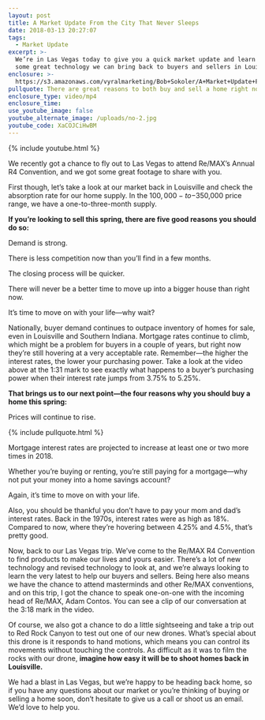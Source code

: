 ```yaml
---
layout: post
title: A Market Update From the City That Never Sleeps
date: 2018-03-13 20:27:07
tags:
  - Market Update
excerpt: >-
  We’re in Las Vegas today to give you a quick market update and learn about
  some great technology we can bring back to buyers and sellers in Louisville.
enclosure: >-
  https://s3.amazonaws.com/vyralmarketing/Bob+Sokoler/A+Market+Update+From+the+City+That+Never+Sleeps.mp4
pullquote: There are great reasons to both buy and sell a home right now in our market.
enclosure_type: video/mp4
enclosure_time:
use_youtube_image: false
youtube_alternate_image: /uploads/no-2.jpg
youtube_code: XaCOJCiHwBM
---
```


{% include youtube.html %}

We recently got a chance to fly out to Las Vegas to attend Re/MAX’s Annual R4 Convention, and we got some great footage to share with you.

First though, let’s take a look at our market back in Louisville and check the absorption rate for our home supply. In the $100,000-to-$350,000 price range, we have a one-to-three-month supply.

**If you’re looking to sell this spring, there are five good reasons you should do so:**

Demand is strong.

There is less competition now than you’ll find in a few months.

The closing process will be quicker.

There will never be a better time to move up into a bigger house than right now.

It’s time to move on with your life—why wait?

Nationally, buyer demand continues to outpace inventory of homes for sale, even in Louisville and Southern Indiana. Mortgage rates continue to climb, which might be a problem for buyers in a couple of years, but right now they’re still hovering at a very acceptable rate. Remember—the higher the interest rates, the lower your purchasing power. Take a look at the video above at the 1:31 mark to see exactly what happens to a buyer’s purchasing power when their interest rate jumps from 3.75% to 5.25%.

**That brings us to our next point—the four reasons why you should buy a home this spring:**

Prices will continue to rise.

{% include pullquote.html %}

Mortgage interest rates are projected to increase at least one or two more times in 2018.

Whether you’re buying or renting, you’re still paying for a mortgage—why not put your money into a home savings account?

Again, it’s time to move on with your life.

Also, you should be thankful you don’t have to pay your mom and dad’s interest rates. Back in the 1970s, interest rates were as high as 18%. Compared to now, where they’re hovering between 4.25% and 4.5%, that’s pretty good.

Now, back to our Las Vegas trip. We’ve come to the Re/MAX R4 Convention to find products to make our lives and yours easier. There’s a lot of new technology and revised technology to look at, and we’re always looking to learn the very latest to help our buyers and sellers. Being here also means we have the chance to attend masterminds and other Re/MAX conventions, and on this trip, I got the chance to speak one-on-one with the incoming head of Re/MAX, Adam Contos. You can see a clip of our conversation at the 3:18 mark in the video.

Of course, we also got a chance to do a little sightseeing and take a trip out to Red Rock Canyon to test out one of our new drones. What’s special about this drone is it responds to hand motions, which means you can control its movements without touching the controls. As difficult as it was to film the rocks with our drone, **imagine how easy it will be to shoot homes back in Louisville.**

We had a blast in Las Vegas, but we’re happy to be heading back home, so if you have any questions about our market or you’re thinking of buying or selling a home soon, don’t hesitate to give us a call or shoot us an email. We’d love to help you.
